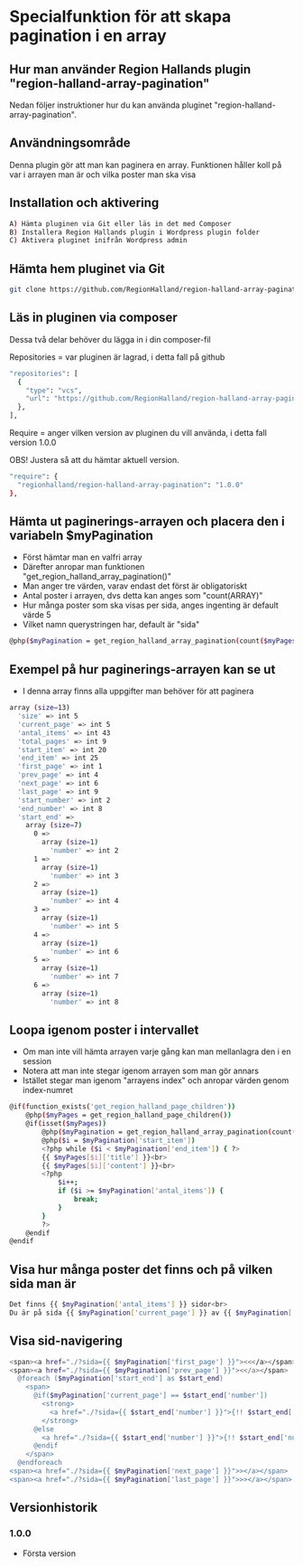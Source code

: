 # Specialfunktion för att skapa pagination i en array

## Hur man använder Region Hallands plugin "region-halland-array-pagination"

Nedan följer instruktioner hur du kan använda pluginet "region-halland-array-pagination".


## Användningsområde

Denna plugin gör att man kan paginera en array. Funktionen håller koll på var i arrayen man är och vilka poster man ska visa


## Installation och aktivering

```sh
A) Hämta pluginen via Git eller läs in det med Composer
B) Installera Region Hallands plugin i Wordpress plugin folder
C) Aktivera pluginet inifrån Wordpress admin
```


## Hämta hem pluginet via Git

```sh
git clone https://github.com/RegionHalland/region-halland-array-pagination.git
```


## Läs in pluginen via composer

Dessa två delar behöver du lägga in i din composer-fil

Repositories = var pluginen är lagrad, i detta fall på github

```sh
"repositories": [
  {
    "type": "vcs",
    "url": "https://github.com/RegionHalland/region-halland-array-pagination.git"
  },
],
```
Require = anger vilken version av pluginen du vill använda, i detta fall version 1.0.0

OBS! Justera så att du hämtar aktuell version.

```sh
"require": {
  "regionhalland/region-halland-array-pagination": "1.0.0"
},
```


## Hämta ut paginerings-arrayen och placera den i variabeln $myPagination

- Först hämtar man en valfri array
- Därefter anropar man funktionen "get_region_halland_array_pagination()"
- Man anger tre värden, varav endast det först är obligatoriskt
- Antal poster i arrayen, dvs detta kan anges som "count(ARRAY)"
- Hur många poster som ska visas per sida, anges ingenting är default värde 5
- Vilket namn querystringen har, default är "sida"

```sh
@php($myPagination = get_region_halland_array_pagination(count($myPages),5,'sida'))
```


## Exempel på hur paginerings-arrayen kan se ut

- I denna array finns alla uppgifter man behöver för att paginera

```sh
array (size=13)
  'size' => int 5
  'current_page' => int 5
  'antal_items' => int 43
  'total_pages' => int 9
  'start_item' => int 20
  'end_item' => int 25
  'first_page' => int 1
  'prev_page' => int 4
  'next_page' => int 6
  'last_page' => int 9
  'start_number' => int 2
  'end_number' => int 8
  'start_end' => 
    array (size=7)
      0 => 
        array (size=1)
          'number' => int 2
      1 => 
        array (size=1)
          'number' => int 3
      2 => 
        array (size=1)
          'number' => int 4
      3 => 
        array (size=1)
          'number' => int 5
      4 => 
        array (size=1)
          'number' => int 6
      5 => 
        array (size=1)
          'number' => int 7
      6 => 
        array (size=1)
          'number' => int 8
```


## Loopa igenom poster i intervallet

- Om man inte vill hämta arrayen varje gång kan man mellanlagra den i en session
- Notera att man inte stegar igenom arrayen som man gör annars
- Istället stegar man igenom "arrayens index" och anropar värden genom index-numret

```sh
@if(function_exists('get_region_halland_page_children'))
    @php($myPages = get_region_halland_page_children())
    @if(isset($myPages))
        @php($myPagination = get_region_halland_array_pagination(count($myPages),5,'sida'))
        @php($i = $myPagination['start_item'])
        <?php while ($i < $myPagination['end_item']) { ?>
        {{ $myPages[$i]['title'] }}<br>
        {{ $myPages[$i]['content'] }}<br>
        <?php 
			$i++;
			if ($i >= $myPagination['antal_items']) {
				break;
			} 
		}		 
	    ?>
    @endif
@endif
```


## Visa hur många poster det finns och på vilken sida man är

```sh
Det finns {{ $myPagination['antal_items'] }} sidor<br>
Du är på sida {{ $myPagination['current_page'] }} av {{ $myPagination['total_pages'] }}	
```


## Visa sid-navigering

```sh
<span><a href="./?sida={{ $myPagination['first_page'] }}"><<</a></span>
<span><a href="./?sida={{ $myPagination['prev_page'] }}"><</a></span>
  @foreach ($myPagination['start_end'] as $start_end)
    <span>
      @if($myPagination['current_page'] == $start_end['number'])
	    <strong>
	      <a href="./?sida={{ $start_end['number'] }}">{!! $start_end['number'] !!}</a>
	    </strong>
	  @else
	    <a href="./?sida={{ $start_end['number'] }}">{!! $start_end['number'] !!}</a>
	  @endif
	</span>
  @endforeach
<span><a href="./?sida={{ $myPagination['next_page'] }}">></a></span>
<span><a href="./?sida={{ $myPagination['last_page'] }}">>></a></span>
```


## Versionhistorik

### 1.0.0
- Första version